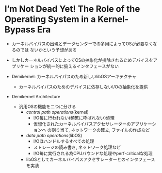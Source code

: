 # I’m Not Dead Yet! The Role of the Operating System in a Kernel-Bypass Era
- カーネルバイパスの出現とデータセンターでの多用によってOSが必要なくなるのでは
  ないかという予想がある
- しかしカーネルバイパスによってOSの抽象化が排除されるためデバイスをアプリケー
  ションが統一的に扱えるインタフェースがない

- Demikernel: カーネルバイパスのため新しいlibOSアーキテクチャ
    - カーネルバイパスのためのデバイスに依存しないI/Oの抽象化を提供
- Demikernel Architecture
    - 汎用OSの機能を二つに分ける
        - *control path operations*(kernel)
            - I/O毎に行われない(頻繁に呼ばれない)処理
            - 仮想化されたカーネルバイパスアクセサレーターのアプリケーションへ
              の割り当て, ネットワークの確立, ファイルの作成など
        - *data path operations*(libOS)
            - I/Oほハンドルするすべての処理
            - ストレージの読み書き, ネットワーク処理など
            - I/O毎に実行される為CPUバウンドな処理やperf-criticalな処理
        - libOSとしてカーネルバイパスアクセサレーターとのインタフェースを実装

